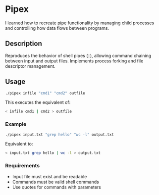# Pipex

I learned how to recreate pipe functionality by managing child processes and controlling how data flows between programs.

## Description

Reproduces the behavior of shell pipes (`|`), allowing command chaining between input and output files. Implements process forking and file descriptor management.

## Usage

```bash
./pipex infile "cmd1" "cmd2" outfile
```

This executes the equivalent of:
```bash
< infile cmd1 | cmd2 > outfile
```

### Example
```bash
./pipex input.txt "grep hello" "wc -l" output.txt
```
Equivalent to:
```bash
< input.txt grep hello | wc -l > output.txt
```

### Requirements
- Input file must exist and be readable
- Commands must be valid shell commands
- Use quotes for commands with parameters


